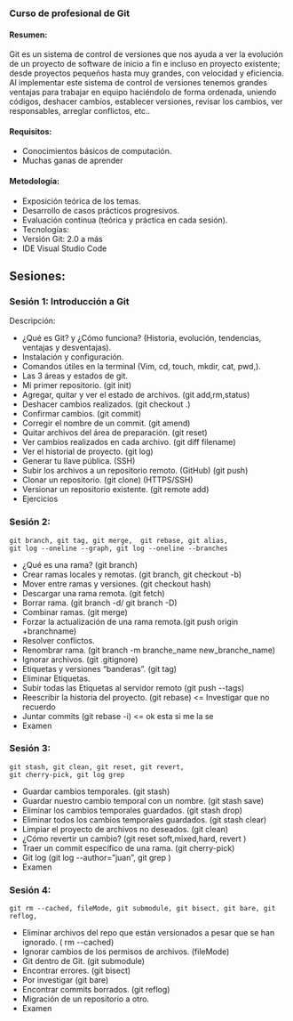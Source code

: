 ### Curso de profesional de Git

#### Resumen:
Git es un sistema de control de versiones que nos ayuda a ver la evolución de un proyecto de software de inicio a fin e incluso en proyecto existente; desde proyectos pequeños hasta muy grandes, con velocidad y eficiencia.
Al implementar este sistema de control de versiones tenemos grandes ventajas para trabajar en equipo haciéndolo de forma ordenada, uniendo códigos, deshacer cambios, establecer versiones, revisar los cambios, ver responsables, arreglar conflictos, etc..

#### Requisitos:
- Conocimientos básicos de computación.
- Muchas ganas de aprender

#### Metodología:
- Exposición teórica de los temas.
- Desarrollo de casos prácticos progresivos.
- Evaluación continua (teórica y práctica en cada sesión).
- Tecnologías:
- Versión Git: 2.0 a más
- IDE Visual Studio Code



## Sesiones:
### Sesión 1: Introducción a Git
Descripción: 
- ¿Qué es Git? y ¿Cómo funciona? (Historia, evolución, tendencias, ventajas y desventajas).
- Instalación y configuración.
- Comandos útiles en la terminal (Vim, cd, touch, mkdir, cat, pwd,).
- Las 3 áreas y estados de git.
- Mi primer repositorio. (git init)
- Agregar, quitar y ver el estado de archivos. (git add,rm,status)
- Deshacer cambios realizados. (git checkout .)
- Confirmar cambios. (git commit)
- Corregir el nombre de un commit. (git amend)
- Quitar archivos del área de preparación. (git reset)
- Ver cambios realizados en cada archivo. (git diff filename)
- Ver el historial de proyecto. (git log)
- Generar tu llave pública. (SSH)
- Subir los archivos a un repositorio remoto. (GitHub) (git push)
- Clonar un repositorio. (git clone) (HTTPS/SSH)
- Versionar un repositorio existente. (git remote add)
- Ejercicios



### Sesión 2: 

```
git branch, git tag, git merge,  git rebase, git alias, 
git log --oneline --graph, git log --oneline --branches
```

- ¿Qué es una rama? (git branch)
- Crear ramas locales y remotas. (git branch, git checkout -b)
- Mover entre ramas y versiones. (git checkout hash)
- Descargar una rama remota. (git fetch)
- Borrar rama. (git branch -d/ git branch -D)
- Combinar ramas. (git merge)
- Forzar la actualización de una rama remota.(git push origin +branchname)
- Resolver conflictos.
- Renombrar rama. (git branch -m branche_name new_branche_name)
- Ignorar archivos. (git .gitignore)
- Etiquetas y versiones “banderas”. (git tag)
- Eliminar Etiquetas.
- Subir todas las Etiquetas al servidor remoto (git push --tags)
- Reescribir la historia del proyecto. (git rebase)  <= Investigar que no recuerdo
- Juntar commits (git rebase -i) <= ok esta si me la se 
- Examen




### Sesión 3: 
```
git stash, git clean, git reset, git revert, 
git cherry-pick, git log grep
```

- Guardar cambios temporales. (git stash)
- Guardar nuestro cambio temporal con un nombre. (git stash save)
- Eliminar los cambios temporales guardados. (git stash drop)
- Eliminar todos los cambios temporales guardados. (git stash clear)
- Limpiar el proyecto de archivos no deseados. (git clean)
- ¿Cómo revertir un cambio? (git reset soft,mixed,hard, revert )
- Traer un commit específico de una rama. (git cherry-pick)
- Git log (git log --author=”juan”, git grep )
- Examen

### Sesión 4:
```
git rm --cached, fileMode, git submodule, git bisect, git bare, git reflog,
```
- Eliminar archivos del repo que están versionados a pesar que se han ignorado. ( rm --cached)
- Ignorar cambios de los permisos de archivos. (fileMode)
- Git dentro de Git. (git submodule)
- Encontrar errores. (git bisect)
-  Por investigar (git bare)
- Encontrar commits borrados. (git reflog)
- Migración de un repositorio a otro.
- Examen





